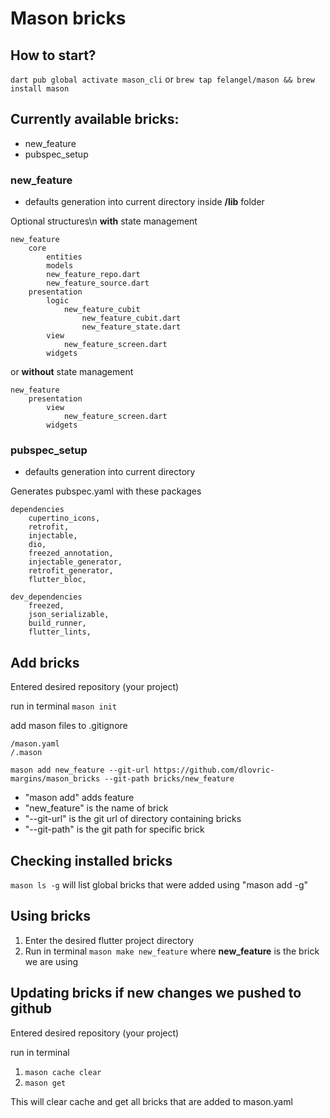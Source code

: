 # Mason bricks

## How to start?
``dart pub global activate mason_cli`` or ``brew tap felangel/mason && brew install mason``


## Currently available bricks:
- new_feature
- pubspec_setup

### new_feature
- defaults generation into current directory inside **/lib** folder

Optional structures\n
**with** state management
```
new_feature
    core
        entities
        models
        new_feature_repo.dart
        new_feature_source.dart
    presentation
        logic
            new_feature_cubit
                new_feature_cubit.dart
                new_feature_state.dart 
        view
            new_feature_screen.dart
        widgets
```
or **without** state management
```
new_feature
    presentation
        view
            new_feature_screen.dart
        widgets
```

### pubspec_setup
- defaults generation into current directory

Generates pubspec.yaml with these packages
```
dependencies
    cupertino_icons,
    retrofit,
    injectable,
    dio,
    freezed_annotation,
    injectable_generator,
    retrofit_generator,
    flutter_bloc,

dev_dependencies
    freezed,
    json_serializable,
    build_runner,
    flutter_lints,
```



## Add bricks

Entered desired repository (your project)

run in terminal ``mason init``

add mason files to .gitignore
```
/mason.yaml
/.mason
```

```
mason add new_feature --git-url https://github.com/dlovric-margins/mason_bricks --git-path bricks/new_feature
```
- "mason add" adds feature
- "new_feature" is the name of brick
- "--git-url" is the git url of directory containing bricks
- "--git-path" is the git path for specific brick




## Checking installed bricks
```mason ls -g``` will list global bricks that were added using "mason add -g"




## Using bricks
1. Enter the desired flutter project directory
2. Run in terminal ``mason make new_feature`` where **new_feature** is the brick we are using


## Updating bricks if new changes we pushed to github

Entered desired repository (your project)

run in terminal
1. ``mason cache clear``
2. ``mason get``

This will clear cache and get all bricks that are added to mason.yaml